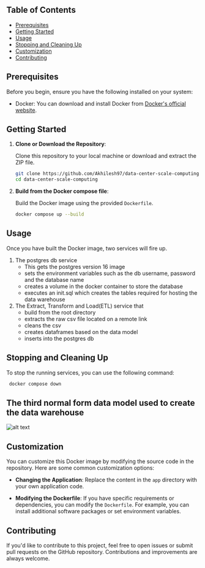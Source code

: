 ## Table of Contents

- [Prerequisites](#prerequisites)
- [Getting Started](#getting-started)
- [Usage](#usage)
- [Stopping and Cleaning Up](#stopping-and-cleaning-up)
- [Customization](#customization)
- [Contributing](#contributing)

## Prerequisites

Before you begin, ensure you have the following installed on your system:

- Docker: You can download and install Docker from [Docker's official website](https://www.docker.com/get-started).

## Getting Started

1. **Clone or Download the Repository**:

   Clone this repository to your local machine or download and extract the ZIP file.

   ```bash
   git clone https://github.com/Akhilesh97/data-center-scale-computing.git
   cd data-center-scale-computing
   ```

2. **Build from the Docker compose file**:

   Build the Docker image using the provided `Dockerfile`.

   ```bash
   docker compose up --build
   ```

## Usage

Once you have built the Docker image, two services will fire up.

1. The postgres db service
   - This gets the postgres version 16 image
   - sets the environment variables such as the db username, password and the database name
   - creates a volume in the docker container to store the database
   - executes an init.sql which creates the tables required for hosting the data warehouse
2. The Extract, Transform and Load(ETL) service that
   - build from the root directory
   - extracts the raw csv file located on a remote link
   - cleans the csv
   - creates dataframes based on the data model
   - inserts into the postgres db
     
## Stopping and Cleaning Up

To stop the running services, you can use the following command:

```bash
 docker compose down
```

## The third normal form data model used to create the data warehouse

![alt text](https://github.com/[Akhilesh97]/[data-center-scale-computing]/blob/[HW2]/docs/ER_diagram.png?raw=true)


## Customization

You can customize this Docker image by modifying the source code in the repository. Here are some common customization options:

- **Changing the Application**: Replace the content in the `app` directory with your own application code.

- **Modifying the Dockerfile**: If you have specific requirements or dependencies, you can modify the `Dockerfile`. For example, you can install additional software packages or set environment variables.

## Contributing

If you'd like to contribute to this project, feel free to open issues or submit pull requests on the GitHub repository. Contributions and improvements are always welcome.
